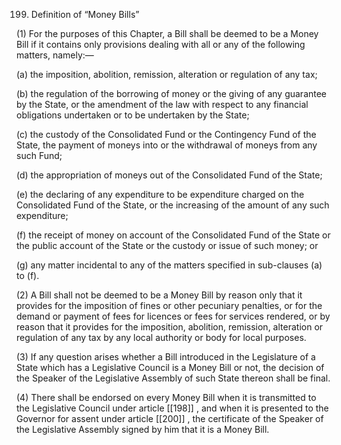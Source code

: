 199. Definition of “Money Bills”

(1) For the purposes of this Chapter, a Bill shall be deemed to be a Money Bill if it contains only provisions dealing with all or any of the following matters, namely:—

(a) the imposition, abolition, remission, alteration or regulation of any tax;

(b) the regulation of the borrowing of money or the giving of any guarantee by the State, or the amendment of the law with respect to any financial obligations undertaken or to be undertaken by the State;

(c) the custody of the Consolidated Fund or the Contingency Fund of the State, the payment of moneys into or the withdrawal of moneys from any such Fund;

(d) the appropriation of moneys out of the Consolidated Fund of the State;

(e) the declaring of any expenditure to be expenditure charged on the Consolidated Fund of the State, or the increasing of the amount of any such expenditure;

(f) the receipt of money on account of the Consolidated Fund of the State or the public account of the State or the custody or issue of such money; or

(g) any matter incidental to any of the matters specified in sub-clauses (a)  to (f).

(2) A Bill shall not be deemed to be a Money Bill by reason only that it provides for the imposition of fines or other pecuniary penalties, or for the demand or payment of fees for licences or fees for services rendered, or by reason that it provides for the imposition, abolition, remission, alteration or regulation of any tax by any local authority or body for local purposes.

(3) If any question arises whether a Bill introduced in the Legislature of a State which has a Legislative Council is a Money Bill or not, the decision of the Speaker of the Legislative Assembly of such State thereon shall be final.

(4) There shall be endorsed on every Money Bill when it is transmitted to the Legislative Council under article [[198]] , and when it is presented to the Governor for assent under article [[200]] , the certificate of the Speaker of the Legislative Assembly signed by him that it is a Money Bill.

